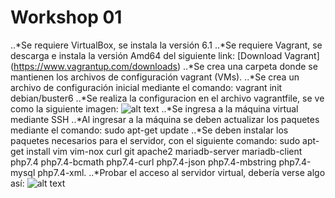 # Workshop 01

..*Se requiere VirtualBox, se instala la versión 6.1
..*Se requiere Vagrant, se descarga e instala la versión Amd64 del siguiente link: [Download Vagrant] (https://www.vagrantup.com/downloads)
..*Se crea una carpeta donde se mantienen los archivos de configuración vagrant (VMs).
..*Se crea un archivo de configuración inicial mediante el comando: vagrant init debian/buster6
..*Se realiza la configuracion en el archivo vagrantfile, se ve como la siguiente imagen: ![alt text](https://www.redeszone.net/app/uploads-redeszone.net/2019/02/Vagrant_Terminal-1.png "Logo Title Text 1")
..*Se ingresa a la máquina virtual mediante SSH
..*Al ingresar a la máquina se deben actualizar los paquetes mediante el comando: sudo apt-get update
..*Se deben instalar los paquetes necesarios para el servidor, con el siguiente comando: sudo apt-get install vim vim-nox curl git apache2 mariadb-server mariadb-client php7.4 php7.4-bcmath php7.4-curl php7.4-json php7.4-mbstring php7.4-mysql php7.4-xml.
..*Probar el acceso al servidor virtual, debería verse algo así: ![alt text](https://servidordebian.org/_media/es/stretch/internet/http/apache2.png "Logo Title Text 1")